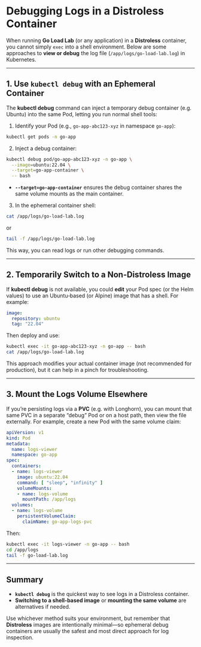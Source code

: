 # Debugging Logs in a Distroless Container

When running **Go Load Lab** (or any application) in a **Distroless** container, you cannot simply `exec` into a shell environment. Below are some approaches to **view or debug** the log file (`/app/logs/go-load-lab.log`) in Kubernetes.

---

## 1. Use `kubectl debug` with an Ephemeral Container

The **kubectl debug** command can inject a temporary debug container (e.g. Ubuntu) into the same Pod, letting you run normal shell tools:

1. Identify your Pod (e.g., `go-app-abc123-xyz` in namespace `go-app`):
```bash
kubectl get pods -n go-app
```

2. Inject a debug container:
```bash
kubectl debug pod/go-app-abc123-xyz -n go-app \
  --image=ubuntu:22.04 \
  --target=go-app-container \
  -- bash
```
- **`--target=go-app-container`** ensures the debug container shares the same volume mounts as the main container.

3. In the ephemeral container shell:
```bash
cat /app/logs/go-load-lab.log
```
or
```bash
tail -f /app/logs/go-load-lab.log
```
This way, you can read logs or run other debugging commands.

---

## 2. Temporarily Switch to a Non-Distroless Image

If **kubectl debug** is not available, you could **edit** your Pod spec (or the Helm values) to use an Ubuntu‐based (or Alpine) image that has a shell. For example:

```yaml
image:
  repository: ubuntu
  tag: "22.04"
```

Then deploy and use:
```bash
kubectl exec -it go-app-abc123-xyz -n go-app -- bash
cat /app/logs/go-load-lab.log
```

This approach modifies your actual container image (not recommended for production), but it can help in a pinch for troubleshooting.

---

## 3. Mount the Logs Volume Elsewhere

If you’re persisting logs via a **PVC** (e.g. with Longhorn), you can mount that same PVC in a separate “debug” Pod or on a host path, then view the file externally. For example, create a new Pod with the same volume claim:

```yaml
apiVersion: v1
kind: Pod
metadata:
  name: logs-viewer
  namespace: go-app
spec:
  containers:
  - name: logs-viewer
    image: ubuntu:22.04
    command: [ "sleep", "infinity" ]
    volumeMounts:
    - name: logs-volume
      mountPath: /app/logs
  volumes:
  - name: logs-volume
    persistentVolumeClaim:
      claimName: go-app-logs-pvc
```

Then:
```bash
kubectl exec -it logs-viewer -n go-app -- bash
cd /app/logs
tail -f go-load-lab.log
```

---

## Summary

- **`kubectl debug`** is the quickest way to see logs in a Distroless container.  
- **Switching to a shell-based image** or **mounting the same volume** are alternatives if needed.  

Use whichever method suits your environment, but remember that **Distroless** images are intentionally minimal—so ephemeral debug containers are usually the safest and most direct approach for log inspection.
